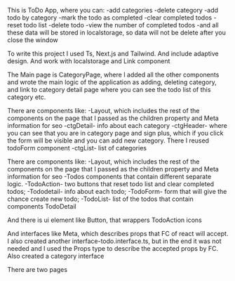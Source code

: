 This is ToDo App, where you can: 
-add categories
-delete category
-add todo by category
-mark the todo as completed 
-clear completed todos 
-reset todo list 
-delete todo 
-view the number of completed todos
-and all these data will be stored in localstorage, so data will not be delete after you close the window 

To write this project I used Ts, Next.js and Tailwind. And include adaptive design. And work with localstorage and Link component

The Main page is CategoryPage, where I added all the other components and wrote the main logic of the application as adding, deleting category, and link to category detail page where you can see the todo list of this category etc.

There are components like:
-Layout, which includes the rest of the components on the page that I passed as the children property and Meta information for seo 
-ctgDetail- info about each category
-ctgHeader- where you can see that you are in category page and sign plus, which if you click the form will be visible and you can add new category. There I reused todoForm component
-ctgList- list of categories

There are components like: 
-Layout, which includes the rest of the components on the page that I passed as the children property and Meta information for seo 
-Todos components that contain different separate logic. 
-TodoAction- two buttons that reset todo list and clear completed todos; 
-Tododetail- info about each todo; 
-TodoForm- form that will give the chance create new todo; 
-TodoList- list of the todos that contain components TodoDetail

And there is ui element like Button, that wrappers TodoAction icons

And interfaces like Meta, which describes props that FC of react will accept. I also created another interface-todo.interface.ts, but in the end it was not needed and I used the Props type to describe the accepted props by FC. Also created a category interface

There are two pages